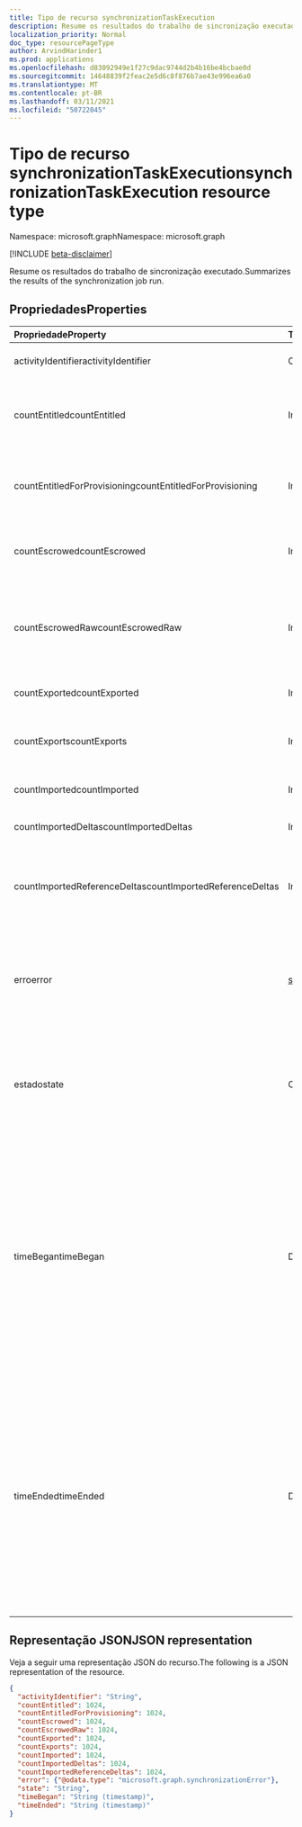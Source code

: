 ```yaml
---
title: Tipo de recurso synchronizationTaskExecution
description: Resume os resultados do trabalho de sincronização executado.
localization_priority: Normal
doc_type: resourcePageType
author: ArvindHarinder1
ms.prod: applications
ms.openlocfilehash: d83092949e1f27c9dac9744d2b4b16be4bcbae0d
ms.sourcegitcommit: 14648839f2feac2e5d6c8f876b7ae43e996ea6a0
ms.translationtype: MT
ms.contentlocale: pt-BR
ms.lasthandoff: 03/11/2021
ms.locfileid: "50722045"
---
```

# <a name="synchronizationtaskexecution-resource-type"></a><span data-ttu-id="9fd59-103">Tipo de recurso synchronizationTaskExecution</span><span class="sxs-lookup"><span data-stu-id="9fd59-103">synchronizationTaskExecution resource type</span></span>

<span data-ttu-id="9fd59-104">Namespace: microsoft.graph</span><span class="sxs-lookup"><span data-stu-id="9fd59-104">Namespace: microsoft.graph</span></span>

[!INCLUDE [beta-disclaimer](../../includes/beta-disclaimer.md)]

<span data-ttu-id="9fd59-105">Resume os resultados do trabalho de sincronização executado.</span><span class="sxs-lookup"><span data-stu-id="9fd59-105">Summarizes the results of the synchronization job run.</span></span>

## <a name="properties"></a><span data-ttu-id="9fd59-106">Propriedades</span><span class="sxs-lookup"><span data-stu-id="9fd59-106">Properties</span></span>
| <span data-ttu-id="9fd59-107">Propriedade</span><span class="sxs-lookup"><span data-stu-id="9fd59-107">Property</span></span>     | <span data-ttu-id="9fd59-108">Tipo</span><span class="sxs-lookup"><span data-stu-id="9fd59-108">Type</span></span>   |<span data-ttu-id="9fd59-109">Descrição</span><span class="sxs-lookup"><span data-stu-id="9fd59-109">Description</span></span>|
|:---------------|:--------|:----------|
|<span data-ttu-id="9fd59-110">activityIdentifier</span><span class="sxs-lookup"><span data-stu-id="9fd59-110">activityIdentifier</span></span>           |<span data-ttu-id="9fd59-111">Cadeia de caracteres</span><span class="sxs-lookup"><span data-stu-id="9fd59-111">String</span></span> |<span data-ttu-id="9fd59-112">Identificador do trabalho executado.</span><span class="sxs-lookup"><span data-stu-id="9fd59-112">Identifier of the job run.</span></span>|
|<span data-ttu-id="9fd59-113">countEntitled</span><span class="sxs-lookup"><span data-stu-id="9fd59-113">countEntitled</span></span>                |<span data-ttu-id="9fd59-114">Int64</span><span class="sxs-lookup"><span data-stu-id="9fd59-114">Int64</span></span>  |<span data-ttu-id="9fd59-115">Contagem de entradas processadas atribuídas a esse aplicativo.</span><span class="sxs-lookup"><span data-stu-id="9fd59-115">Count of processed entries that were assigned for this application.</span></span>|
|<span data-ttu-id="9fd59-116">countEntitledForProvisioning</span><span class="sxs-lookup"><span data-stu-id="9fd59-116">countEntitledForProvisioning</span></span> |<span data-ttu-id="9fd59-117">Int64</span><span class="sxs-lookup"><span data-stu-id="9fd59-117">Int64</span></span>  |<span data-ttu-id="9fd59-118">Contagem de entradas processadas atribuídas ao provisionamento.</span><span class="sxs-lookup"><span data-stu-id="9fd59-118">Count of processed entries that were assigned for provisioning.</span></span>|
|<span data-ttu-id="9fd59-119">countEscrowed</span><span class="sxs-lookup"><span data-stu-id="9fd59-119">countEscrowed</span></span>                |<span data-ttu-id="9fd59-120">Int64</span><span class="sxs-lookup"><span data-stu-id="9fd59-120">Int64</span></span>  |<span data-ttu-id="9fd59-121">Contagem de entradas que foram escrotadas (erros).</span><span class="sxs-lookup"><span data-stu-id="9fd59-121">Count of entries that were escrowed (errors).</span></span>|
|<span data-ttu-id="9fd59-122">countEscrowedRaw</span><span class="sxs-lookup"><span data-stu-id="9fd59-122">countEscrowedRaw</span></span>             |<span data-ttu-id="9fd59-123">Int64</span><span class="sxs-lookup"><span data-stu-id="9fd59-123">Int64</span></span>  |<span data-ttu-id="9fd59-124">Contagem de entradas que foram escrotadas, incluindo escrows gerados pelo sistema.</span><span class="sxs-lookup"><span data-stu-id="9fd59-124">Count of entries that were escrowed, including system-generated escrows.</span></span>|
|<span data-ttu-id="9fd59-125">countExported</span><span class="sxs-lookup"><span data-stu-id="9fd59-125">countExported</span></span>                |<span data-ttu-id="9fd59-126">Int64</span><span class="sxs-lookup"><span data-stu-id="9fd59-126">Int64</span></span>  |<span data-ttu-id="9fd59-127">Contagem de entradas exportadas.</span><span class="sxs-lookup"><span data-stu-id="9fd59-127">Count of exported entries.</span></span>|
|<span data-ttu-id="9fd59-128">countExports</span><span class="sxs-lookup"><span data-stu-id="9fd59-128">countExports</span></span>                 |<span data-ttu-id="9fd59-129">Int64</span><span class="sxs-lookup"><span data-stu-id="9fd59-129">Int64</span></span>  |<span data-ttu-id="9fd59-130">Contagem de entradas que eram esperadas para serem exportadas.</span><span class="sxs-lookup"><span data-stu-id="9fd59-130">Count of entries that were expected to be exported.</span></span>|
|<span data-ttu-id="9fd59-131">countImported</span><span class="sxs-lookup"><span data-stu-id="9fd59-131">countImported</span></span>                |<span data-ttu-id="9fd59-132">Int64</span><span class="sxs-lookup"><span data-stu-id="9fd59-132">Int64</span></span>  |<span data-ttu-id="9fd59-133">Contagem de entradas importadas.</span><span class="sxs-lookup"><span data-stu-id="9fd59-133">Count of imported entries.</span></span>|
|<span data-ttu-id="9fd59-134">countImportedDeltas</span><span class="sxs-lookup"><span data-stu-id="9fd59-134">countImportedDeltas</span></span>          |<span data-ttu-id="9fd59-135">Int64</span><span class="sxs-lookup"><span data-stu-id="9fd59-135">Int64</span></span>  |<span data-ttu-id="9fd59-136">Contagem de alterações delta importadas.</span><span class="sxs-lookup"><span data-stu-id="9fd59-136">Count of imported delta-changes.</span></span>|
|<span data-ttu-id="9fd59-137">countImportedReferenceDeltas</span><span class="sxs-lookup"><span data-stu-id="9fd59-137">countImportedReferenceDeltas</span></span> |<span data-ttu-id="9fd59-138">Int64</span><span class="sxs-lookup"><span data-stu-id="9fd59-138">Int64</span></span>  |<span data-ttu-id="9fd59-139">Contagem de alterações delta importadas relacionadas a alterações de referência.</span><span class="sxs-lookup"><span data-stu-id="9fd59-139">Count of imported delta-changes pertaining to reference changes.</span></span>|
|<span data-ttu-id="9fd59-140">erro</span><span class="sxs-lookup"><span data-stu-id="9fd59-140">error</span></span>                        |[<span data-ttu-id="9fd59-141">synchronizationError</span><span class="sxs-lookup"><span data-stu-id="9fd59-141">synchronizationError</span></span>](synchronization-synchronizationerror.md)|<span data-ttu-id="9fd59-142">Se um erro foi encontrado, contém um objeto **synchronizationError** com detalhes.</span><span class="sxs-lookup"><span data-stu-id="9fd59-142">If an error was encountered, contains a **synchronizationError** object with details.</span></span>|
|<span data-ttu-id="9fd59-143">estado</span><span class="sxs-lookup"><span data-stu-id="9fd59-143">state</span></span>                        |<span data-ttu-id="9fd59-144">Cadeia de caracteres</span><span class="sxs-lookup"><span data-stu-id="9fd59-144">String</span></span> |<span data-ttu-id="9fd59-145">Code summarizing the result of this run.</span><span class="sxs-lookup"><span data-stu-id="9fd59-145">Code summarizing the result of this run.</span></span> <span data-ttu-id="9fd59-146">Os valores possíveis são: `Succeeded`, `Failed`, `EntryLevelErrors`.</span><span class="sxs-lookup"><span data-stu-id="9fd59-146">Possible values are: `Succeeded`, `Failed`, `EntryLevelErrors`.</span></span>|
|<span data-ttu-id="9fd59-147">timeBegan</span><span class="sxs-lookup"><span data-stu-id="9fd59-147">timeBegan</span></span>                    |<span data-ttu-id="9fd59-148">DateTimeOffset</span><span class="sxs-lookup"><span data-stu-id="9fd59-148">DateTimeOffset</span></span>|<span data-ttu-id="9fd59-149">Hora em que esse trabalho foi executado.</span><span class="sxs-lookup"><span data-stu-id="9fd59-149">Time when this job run began.</span></span> <span data-ttu-id="9fd59-150">O tipo Timestamp representa informações de data e hora usando o formato ISO 8601 e está sempre no horário UTC.</span><span class="sxs-lookup"><span data-stu-id="9fd59-150">The Timestamp type represents date and time information using ISO 8601 format and is always in UTC time.</span></span> <span data-ttu-id="9fd59-151">Por exemplo, meia-noite UTC em 1 de janeiro de 2014 é `2014-01-01T00:00:00Z`.</span><span class="sxs-lookup"><span data-stu-id="9fd59-151">For example, midnight UTC on Jan 1, 2014 is `2014-01-01T00:00:00Z`.</span></span>|
|<span data-ttu-id="9fd59-152">timeEnded</span><span class="sxs-lookup"><span data-stu-id="9fd59-152">timeEnded</span></span>                    |<span data-ttu-id="9fd59-153">DateTimeOffset</span><span class="sxs-lookup"><span data-stu-id="9fd59-153">DateTimeOffset</span></span>|<span data-ttu-id="9fd59-154">Hora em que esse trabalho foi executado.</span><span class="sxs-lookup"><span data-stu-id="9fd59-154">Time when this job run ended.</span></span> <span data-ttu-id="9fd59-155">O tipo Timestamp representa informações de data e hora usando o formato ISO 8601 e está sempre no horário UTC.</span><span class="sxs-lookup"><span data-stu-id="9fd59-155">The Timestamp type represents date and time information using ISO 8601 format and is always in UTC time.</span></span> <span data-ttu-id="9fd59-156">Por exemplo, meia-noite UTC em 1 de janeiro de 2014 é `2014-01-01T00:00:00Z`.</span><span class="sxs-lookup"><span data-stu-id="9fd59-156">For example, midnight UTC on Jan 1, 2014 is `2014-01-01T00:00:00Z`.</span></span>|

## <a name="json-representation"></a><span data-ttu-id="9fd59-157">Representação JSON</span><span class="sxs-lookup"><span data-stu-id="9fd59-157">JSON representation</span></span>

<span data-ttu-id="9fd59-158">Veja a seguir uma representação JSON do recurso.</span><span class="sxs-lookup"><span data-stu-id="9fd59-158">The following is a JSON representation of the resource.</span></span>

<!-- {
  "blockType": "resource",
  "optionalProperties": [

  ],
  "@odata.type": "microsoft.graph.synchronizationTaskExecution"
}-->

```json
{
  "activityIdentifier": "String",
  "countEntitled": 1024,
  "countEntitledForProvisioning": 1024,
  "countEscrowed": 1024,
  "countEscrowedRaw": 1024,
  "countExported": 1024,
  "countExports": 1024,
  "countImported": 1024,
  "countImportedDeltas": 1024,
  "countImportedReferenceDeltas": 1024,
  "error": {"@odata.type": "microsoft.graph.synchronizationError"},
  "state": "String",
  "timeBegan": "String (timestamp)",
  "timeEnded": "String (timestamp)"
}

```

<!-- uuid: 8fcb5dbc-d5aa-4681-8e31-b001d5168d79
2015-10-25 14:57:30 UTC -->
<!--
{
  "type": "#page.annotation",
  "description": "synchronizationTaskExecution resource",
  "keywords": "",
  "section": "documentation",
  "tocPath": "",
  "suppressions": []
}
-->


